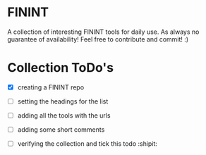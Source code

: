 # FININT
A collection of interesting FININT tools for daily use. As always no guarantee of availability! Feel free to contribute and commit! :)

# Collection ToDo's
- [x] creating a FININT repo
- [ ] setting the headings for the list
- [ ] adding all the tools with the urls
- [ ] adding some short comments
- [ ] verifying the collection and tick this todo :shipit:

